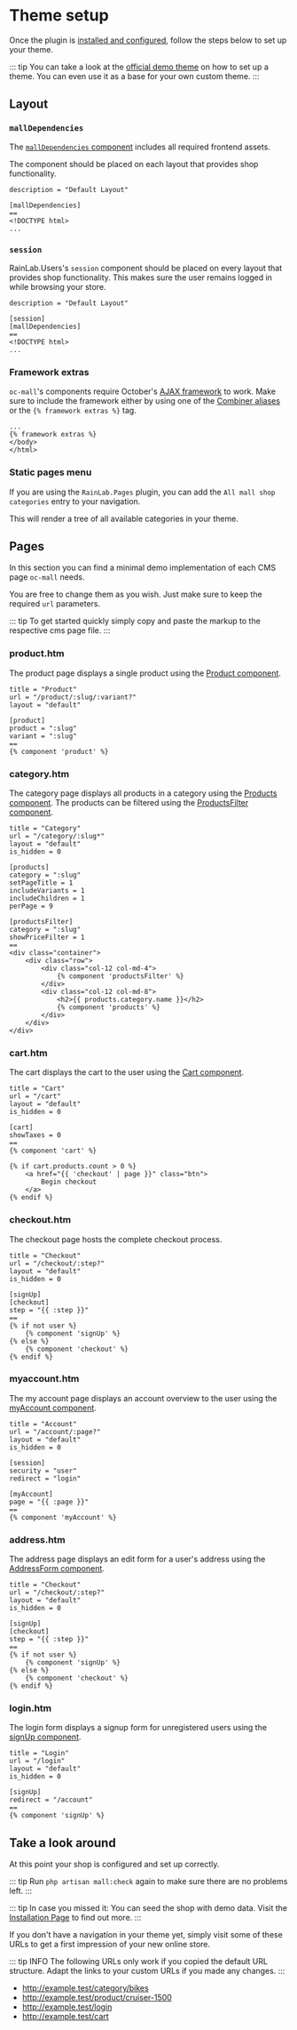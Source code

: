 # Theme setup

Once the plugin is [installed and configured](./installation.md), follow the steps below to set up your theme.

::: tip
You can take a look at the [official demo theme](https://github.com/OFFLINE-GmbH/oc-mall-theme) on how to set
up a theme. You can even use it as a base for your own custom theme. 
:::

## Layout

### `mallDependencies`

The [`mallDependencies` component](../components/mall-dependencies.md) includes all required frontend assets.

The component should be placed on each layout that provides shop functionality.  

```ini{3}
description = "Default Layout"

[mallDependencies]
==
<!DOCTYPE html>
...
```

### `session`

RainLab.Users's `session` component should be placed on every layout that
provides shop functionality. This makes sure the user remains logged in while browsing your store.

```ini{3}
description = "Default Layout"

[session]
[mallDependencies]
==
<!DOCTYPE html>
...
```

### Framework extras

`oc-mall`'s components require October's [AJAX framework](https://octobercms.com/docs/ajax/introduction)
 to work. Make sure to include the framework either by using one of the
[Combiner aliases](./https://octobercms.com/docs/markup/filter-theme#combiner-aliases) or
the `{% framework extras %}` tag.

```twig
...
{% framework extras %}
</body>
</html>
``` 


### Static pages menu

If you are using the `RainLab.Pages` plugin, you can add the `All mall shop categories` entry to your navigation. 

This will render a tree of all available categories in your theme. 


## Pages

In this section you can find a minimal demo implementation of each CMS page `oc-mall` needs.

You are free to change them as you wish. Just make sure to keep the required `url` parameters.

::: tip
To get started quickly simply copy and paste the markup to the respective cms page file.
:::

### product.htm

The product page displays a single product using the [Product component](../components/product.md).


```twig
title = "Product"
url = "/product/:slug/:variant?"
layout = "default"

[product]
product = ":slug"
variant = ":slug"
==
{% component 'product' %}
``` 

### category.htm

The category page displays all products in a category using the [Products component](../components/products.md). The 
products can be filtered using the [ProductsFilter component](../components/products-filter.md).

```twig
title = "Category"
url = "/category/:slug*"
layout = "default"
is_hidden = 0

[products]
category = ":slug"
setPageTitle = 1
includeVariants = 1
includeChildren = 1
perPage = 9

[productsFilter]
category = ":slug"
showPriceFilter = 1
==
<div class="container">
    <div class="row">
        <div class="col-12 col-md-4">
            {% component 'productsFilter' %}
        </div>
        <div class="col-12 col-md-8">
            <h2>{{ products.category.name }}</h2>
            {% component 'products' %}
        </div>
    </div>
</div>
``` 

### cart.htm

The cart displays the cart to the user using the [Cart component](../components/cart.md). 

```twig
title = "Cart"
url = "/cart"
layout = "default"
is_hidden = 0

[cart]
showTaxes = 0
==
{% component 'cart' %}

{% if cart.products.count > 0 %}
    <a href="{{ 'checkout' | page }}" class="btn">
        Begin checkout
    </a>
{% endif %}
``` 

### checkout.htm

The checkout page hosts the complete checkout process. 

```twig
title = "Checkout"
url = "/checkout/:step?"
layout = "default"
is_hidden = 0

[signUp]
[checkout]
step = "{{ :step }}"
==
{% if not user %}
    {% component 'signUp' %}
{% else %}
    {% component 'checkout' %}
{% endif %}
``` 

### myaccount.htm

The my account page displays an account overview to the user using the
[myAccount component](../components/my-account.md). 

```twig
title = "Account"
url = "/account/:page?"
layout = "default"
is_hidden = 0

[session]
security = "user"
redirect = "login"

[myAccount]
page = "{{ :page }}"
==
{% component 'myAccount' %}
``` 

### address.htm

The address page displays an edit form for a user's address using the
[AddressForm component](../components/address-form.md). 

```twig
title = "Checkout"
url = "/checkout/:step?"
layout = "default"
is_hidden = 0

[signUp]
[checkout]
step = "{{ :step }}"
==
{% if not user %}
    {% component 'signUp' %}
{% else %}
    {% component 'checkout' %}
{% endif %}
``` 

### login.htm

The login form displays a signup form for unregistered users using the
[signUp component](../components/sign-up.md). 

```twig
title = "Login"
url = "/login"
layout = "default"
is_hidden = 0

[signUp]
redirect = "/account"
==
{% component 'signUp' %}
``` 

## Take a look around

At this point your shop is configured and set up correctly. 

::: tip
Run `php artisan mall:check` again to make sure there are no problems left.
:::

::: tip
In case you missed it: You can seed the shop with demo data.
Visit the [Installation Page](./installation.md) to find out more.
::: 

If you don't have a navigation in your theme yet, simply visit some of
these URLs to get a first impression of your new online store.


::: tip INFO
The following URLs only work if you copied the default URL structure.
Adapt the links to your custom URLs if you made any changes.
::: 

* http://example.test/category/bikes
* http://example.test/product/cruiser-1500
* http://example.test/login
* http://example.test/cart

